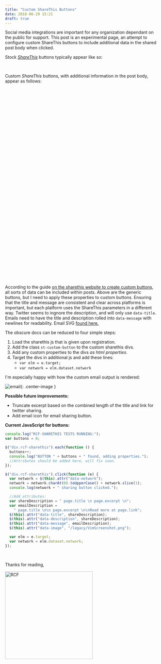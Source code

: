 ```yaml
---
title: "Custom ShareThis Buttons"
date: 2018-06-29 15:21
draft: true
---
```


Social media integrations are important for any organization dependant on the public for support. This post is an experimental page, an attempt to configure custom ShareThis buttons to include additional data in the shared post body when clicked.

Stock [_ShareThis_](https://platform.sharethis.com) buttons typically appear like so:

<div class="sharethis-inline-share-buttons"></div>

<br />

Custom _ShareThis_ buttons, with additional information in the post body, appear as follows:

<!--FACEBOOK-->
<div 
  data-network="facebook"
  class="rcf-sharethis st-custom-button">
  <svg class="svg-icon"><use xlink:href="/legacy/minima-social-icons.svg#facebook"></use></svg></div>

<!--TWITTER-->
<div 
  data-network="twitter" 
  class="rcf-sharethis st-custom-button">
  <svg class="svg-icon"><use xlink:href="/legacy/minima-social-icons.svg#twitter"></use></svg></div>

<!--LINKEDIN-->
<div 
  data-network="linkedin" 
  class="rcf-sharethis st-custom-button">
  <svg class="svg-icon"><use xlink:href="/legacy/minima-social-icons.svg#linkedin"></use></svg></div>

<!--EMAIL-->
<div 
  data-network="email" 
  class="rcf-sharethis st-custom-button">
  <svg class="svg-icon"><use xlink:href="/legacy/minima-social-icons.svg#email"></use></svg></div>

<br />

<br />

According to the guide [on the sharethis website to create custom buttons,](https://www.sharethis.com/support/customization/how-to-set-custom-buttons/) all sorts of data can be included within posts. Above are the generic buttons, but I need to apply these properties to custom buttons. Ensuring that the title and message are consistent and clear across platforms is important, but each platform uses the ShareThis parameters in a different way. Twitter seems to ingnore the description, and will only use `data-title`. Emails need to have the title and description rolled into `data-message` with newlines for readability. Email SVG [found here.](http://healthysoleplus.com/legacy/rrssb/icons/)

The obscure docs can be reduced to four simple steps:

1. Load the sharethis js that is given upon registration.
2. Add the class `st-custom-button` to the custom sharethis divs.
3. Add any custom properties to the divs _as html properties_.
4. Target the divs in additional js and add these lines:
   - `var elm = e.target;`
   - `var network = elm.dataset.network`

I'm especially happy with how the custom email output is rendered:

![email](/legacy/mnp/ShareThis.png){: .center-image }

**Possible future improvements:**

- Truncate excerpt based on the combined length of the title and link for twitter sharing.
- Add email icon for email sharing button.

**Current JavaScript for buttons:**

```js
console.log("RCF-SHARETHIS TESTS RUNNING:");
var buttons = 0;

$("div.rcf-sharethis").each(function () {
  buttons++;
  console.log("BUTTON " + buttons + " found, adding properties.");
  //Attributes should be added here, will fix soon.
});

$("div.rcf-sharethis").click(function (e) {
  var network = $(this).attr("data-network");
  network = network.charAt(0).toUpperCase() + network.slice(1);
  console.log(network + " sharing button clicked.");

  //Add attributes:
  var shareDescription = " page.title \n page.excerpt \n";
  var emailDescription =
    " page.title \n\n page.excerpt \n\nRead more at page.link";
  $(this).attr("data-title", shareDescription);
  $(this).attr("data-description", shareDescription);
  $(this).attr("data-message", emailDescription);
  $(this).attr("data-image", "/legacy/VimScreenshot.png");

  var elm = e.target;
  var network = elm.dataset.network;
});
```

<br />

Thanks for reading,

<img src="/legacy/art/s.png" alt="RCF" style="border-radius:0; width: 289px;"/>

<script>
  console.log("RCF-SHARETHIS TESTS RUNNING:");
  var buttons = 0;
 
 $("div.rcf-sharethis").each(function(){
    buttons++;
    console.log("BUTTON "+buttons+" found, adding properties.")});


  $("div.rcf-sharethis").click(function(e){
    var network = $(this).attr("data-network");
    network = network.charAt(0).toUpperCase() + network.slice(1);
    console.log(network+" sharing button clicked.");
  
    //Add attributes:
    var shareDescription = ("{{ page.title }}\n{{ page.excerpt | strip_html | strip }}\n");
    var emailDescription = ("{{ page.title }}\n\n{{ page.excerpt | strip_html | strip }}\n\nRead more at {{ site.url }}{{ page.url }}");
    $(this).attr("data-title",shareDescription);
    $(this).attr("data-description",shareDescription);
    $(this).attr("data-message",emailDescription);
    $(this).attr("data-image","/legacy/VimScreenshot.png");
    
    //Sharethis code:
    var elm = e.target;
    var network = elm.dataset.network;
    
    });
  
  console.log("Sharethis commands run.");
</script>
